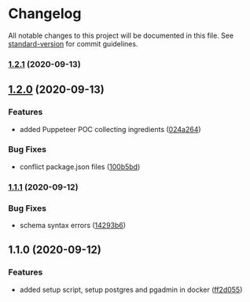 # Changelog

All notable changes to this project will be documented in this file. See [standard-version](https://github.com/conventional-changelog/standard-version) for commit guidelines.

### [1.2.1](https://github.com/Lilmortal/foodbudget/compare/v1.2.0...v1.2.1) (2020-09-13)

## [1.2.0](https://github.com/Lilmortal/foodbudget/compare/v1.1.1...v1.2.0) (2020-09-13)


### Features

* added Puppeteer POC collecting ingredients ([024a264](https://github.com/Lilmortal/foodbudget/commit/024a2640c893f418dda8161a6799187e07aab0d2))


### Bug Fixes

* conflict package.json files ([100b5bd](https://github.com/Lilmortal/foodbudget/commit/100b5bdb91f5c4f86bfde220b0069d61531388f0))

### [1.1.1](https://github.com/Lilmortal/foodbudget/compare/v1.1.0...v1.1.1) (2020-09-12)


### Bug Fixes

* schema syntax errors ([14293b6](https://github.com/Lilmortal/foodbudget/commit/14293b66f1f65d6b5fb10cc23d74cfbee118c4de))

## 1.1.0 (2020-09-12)


### Features

* added setup script, setup postgres and pgadmin in docker ([ff2d055](https://github.com/Lilmortal/foodbudget/commit/ff2d0556f1d78cb8c994861c3b94d936ca3410da))
